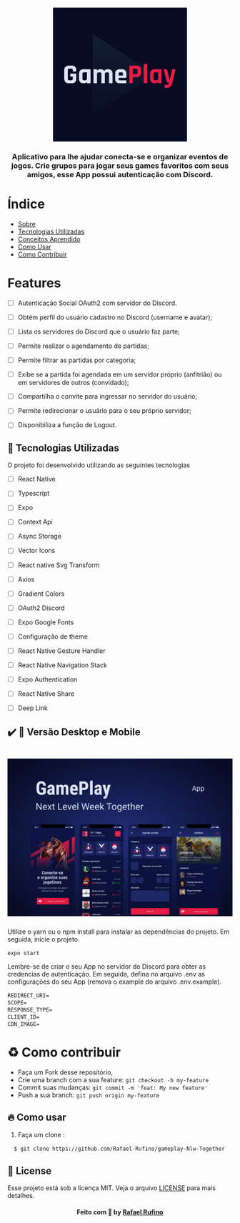 
<h3 align="center">
    <img alt="Logo" title="#logo" width="300px" src="./.github/icon.png">
    <br><br>
    <b> Aplicativo para lhe ajudar conecta-se e organizar eventos de jogos. Crie grupos para jogar seus games favoritos com seus amigos, esse App possui autenticação com Discord.</b>  
    <br>
</h3>

# Índice

- [Sobre](#sobre)
- [Tecnologias Utilizadas](#tecnologias-utilizadas)
- [Conceitos Aprendido](#conceito-aprendido)
- [Como Usar](#como-usar)
- [Como Contribuir](#como-contribuir)

# Features

 - [ ] Autenticação Social OAuth2 com servidor do Discord.
 - [ ] Obtém perfil do usuário cadastro no Discord (username e avatar);
 - [ ] Lista os servidores do Discord que o usuário faz parte;
 - [ ] Permite realizar o agendamento de partidas;
 - [ ] Permite filtrar as partidas por categoria;
 - [ ] Exibe se a partida foi agendada em um servidor próprio (anfitrião) ou em servidores de outros (convidado);
 - [ ] Compartilha o convite para ingressar no servidor do usuário;
 - [ ] Permite redirecionar o usuário para o seu próprio servidor;
 - [ ] Disponibiliza a função de Logout.


<a id="tecnologias-utilizadas"></a>

## :rocket: Tecnologias Utilizadas

O projeto foi desenvolvido utilizando as seguintes tecnologias


- [ ] React Native
- [ ] Typescript
- [ ] Expo
- [ ] Context Api
- [ ] Async Storage
- [ ] Vector Icons
- [ ] React native Svg Transform
- [ ] Axios
- [ ] Gradient Colors
- [ ] OAuth2 Discord
- [ ] Expo Google Fonts
- [ ] Configuração de theme
- [ ] React Native Gesture Handler
- [ ] React Native Navigation Stack
- [ ] Expo Authentication
- [ ] React Native Share
- [ ] Deep Link



## :heavy_check_mark: :iphone: Versão Desktop e Mobile

<h1 align="center">
    <img alt="home" src="./.github/home.png" width="900px">
</h1>

<p> Utilize o yarn ou o npm install para instalar as dependências do projeto. Em seguida, inicie o projeto.</p>

```
expo start
```

<p> Lembre-se de criar o seu App no servidor do Discord para obter as credencias de autenticação. Em seguida, defina no arquivo .env as configurações do seu App (remova o example do arquivo .env.example).</p>

```
REDIRECT_URI=
SCOPE=
RESPONSE_TYPE=
CLIENT_ID=
CDN_IMAGE=

```

<a id="como-contribuir"></a>


# :recycle: Como contribuir

- Faça um Fork desse repositório,
- Crie uma branch com a sua feature: `git checkout -b my-feature`
- Commit suas mudanças: `git commit -m 'feat: My new feature'`
- Push a sua branch: `git push origin my-feature`


<a id="como-usar"></a>
## :fire: Como usar

1. Faça um clone :

```sh
  $ git clone https://github.com/Rafael-Rufino/gameplay-Nlw-Together
```

## :memo: License

Esse projeto está sob a licença MIT. Veja o arquivo [LICENSE](LICENSE.md) para mais detalhes.


<h4 align="center">
    Feito com 💜 by <a href="https://portfolio-rafael-rufino.vercel.app/" target="_blank">Rafael Rufino</a>
</h4>
